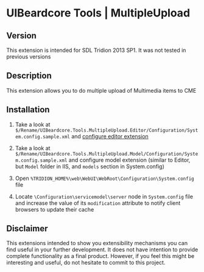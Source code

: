﻿UIBeardcore Tools | MultipleUpload
================================================

## Version

This extension is intended for SDL Tridion 2013 SP1. It was not tested in previous versions

## Description
This extension allows you to do multiple upload of Multimedia items to CME

## Installation

1. Take a look at `$/Rename/UIBeardcore.Tools.MultipleUpload.Editor/Configuration/System.config.sample.xml` and <a href="http://tridion.uibeardcore.com/2013/04/editor-extension/" target="_blank" title="Extensibility | Creating Editor Extension">configure editor extension</a>

2. Take a look at `$/Rename/UIBeardcore.Tools.MultipleUpload.Model/Configuration/System.config.sample.xml` and configure model extension (similar to Editor, but `Model` folder in IIS, and `models` section in System.config)

3. Open `%TRIDION_HOME%\web\WebUI\WebRoot\Configuration\System.config` file

4. Locate `\Configuration\servicemodel\server` node in `System.config` file and increase the value of its `modification` attribute to notify client browsers to update their cache

## Disclaimer

This extensions intended to show you extensibility mechanisms you can find useful in your further development. It does not have intention to provide complete functionality as a final product. However, if you feel this might be interesting and useful, do not hesitate to commit to this project. 
